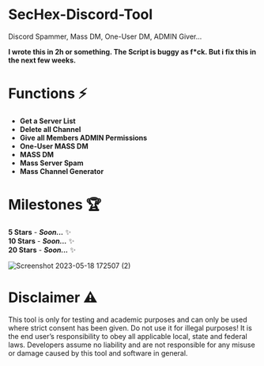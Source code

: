 # SecHex-Discord-Tool
Discord Spammer, Mass DM, One-User DM, ADMIN Giver...

**I wrote this in 2h or something. The Script is buggy as f*ck. But i fix this in the next few weeks.**

# Functions ⚡
+ **Get a Server List**                                   
+ **Delete all Channel**                       
+ **Give all Members ADMIN Permissions**                 
+ **One-User MASS DM**                      
+ **MASS DM**                                 
+ **Mass Server Spam**                                    
+ **Mass Channel Generator**                               

# Milestones 🏆
**5 Stars** - ***Soon...*** ✨                             
**10 Stars** - ***Soon...***  ✨                                                                
**20 Stars** - ***Soon...*** ✨  

![Screenshot 2023-05-18 172507 (2)](https://github.com/SecHex/SecHex-Discord-Tool/assets/96635023/c48144c1-2a7a-4048-9080-9ef04405bd5e)



# Disclaimer ⚠️
This tool is only for testing and academic purposes and can only be used where strict consent has been given. Do not use it for illegal purposes! It is the end user’s responsibility to obey all applicable local, state and federal laws. Developers assume no liability and are not responsible for any misuse or damage caused by this tool and software in general.
